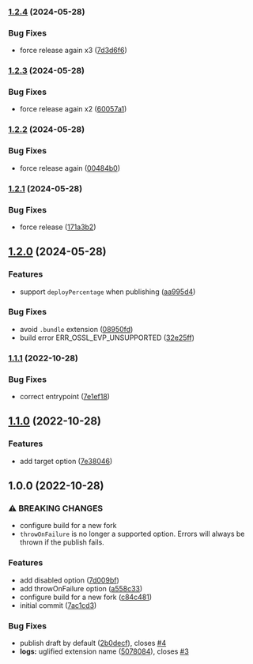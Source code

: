 ### [1.2.4](https://github.com/mixmaxhq/publish-extension-webpack-plugin/compare/v1.2.3...v1.2.4) (2024-05-28)


### Bug Fixes

* force release again x3 ([7d3d6f6](https://github.com/mixmaxhq/publish-extension-webpack-plugin/commit/7d3d6f666ba4a8fb28808b2218d81dbd77df85a3))

### [1.2.3](https://github.com/mixmaxhq/publish-extension-webpack-plugin/compare/v1.2.2...v1.2.3) (2024-05-28)


### Bug Fixes

* force release again x2 ([60057a1](https://github.com/mixmaxhq/publish-extension-webpack-plugin/commit/60057a166c581146a9ed91e25faae2a96c390a98))

### [1.2.2](https://github.com/mixmaxhq/publish-extension-webpack-plugin/compare/v1.2.1...v1.2.2) (2024-05-28)


### Bug Fixes

* force release again ([00484b0](https://github.com/mixmaxhq/publish-extension-webpack-plugin/commit/00484b0ba97f517c5d596144956cbc4066e1108c))

### [1.2.1](https://github.com/mixmaxhq/publish-extension-webpack-plugin/compare/v1.2.0...v1.2.1) (2024-05-28)


### Bug Fixes

* force release ([171a3b2](https://github.com/mixmaxhq/publish-extension-webpack-plugin/commit/171a3b28c7388d0fdcd9e4f3068948c5dce90f24))

## [1.2.0](https://github.com/mixmaxhq/publish-extension-webpack-plugin/compare/v1.1.1...v1.2.0) (2024-05-28)


### Features

* support `deployPercentage` when publishing ([aa995d4](https://github.com/mixmaxhq/publish-extension-webpack-plugin/commit/aa995d423af944176ef88f25f1bb60fb4bc35921))


### Bug Fixes

* avoid `.bundle` extension ([08950fd](https://github.com/mixmaxhq/publish-extension-webpack-plugin/commit/08950fd6f26e88f1ba1565a5395d0dacd8153381))
* build error ERR_OSSL_EVP_UNSUPPORTED ([32e25ff](https://github.com/mixmaxhq/publish-extension-webpack-plugin/commit/32e25ffc15b319149fb9760a4ea46715d3102968))

### [1.1.1](https://github.com/mixmaxhq/publish-extension-webpack-plugin/compare/v1.1.0...v1.1.1) (2022-10-28)


### Bug Fixes

* correct entrypoint ([7e1ef18](https://github.com/mixmaxhq/publish-extension-webpack-plugin/commit/7e1ef183cdae03e0ff9e1f670a269fd43e557c4d))

## [1.1.0](https://github.com/mixmaxhq/publish-extension-webpack-plugin/compare/v1.0.0...v1.1.0) (2022-10-28)


### Features

* add target option ([7e38046](https://github.com/mixmaxhq/publish-extension-webpack-plugin/commit/7e38046a3cab8fc3ba3fcd5b3bdcfbba9d2b3b21))

## 1.0.0 (2022-10-28)


### ⚠ BREAKING CHANGES

* configure build for a new fork
* `throwOnFailure` is no longer a supported option. Errors will always be thrown if the publish fails.

### Features

* add disabled option ([7d009bf](https://github.com/mixmaxhq/publish-extension-webpack-plugin/commit/7d009bf3e6038afb0c3bf13075c2a2dc17b2071d))
* add throwOnFailure option ([a558c33](https://github.com/mixmaxhq/publish-extension-webpack-plugin/commit/a558c330eb64db176e4718e49c58500d0a1cd401))
* configure build for a new fork ([c84c481](https://github.com/mixmaxhq/publish-extension-webpack-plugin/commit/c84c481daba5a08f022ff43052d1b97a2a0e1fb7))
* initial commit ([7ac1cd3](https://github.com/mixmaxhq/publish-extension-webpack-plugin/commit/7ac1cd32dae2661cf558fe993baacc4dc3477355))


### Bug Fixes

* publish draft by default ([2b0decf](https://github.com/mixmaxhq/publish-extension-webpack-plugin/commit/2b0decfcda1616c264841098b75dcaf49a7689c2)), closes [#4](https://github.com/mixmaxhq/publish-extension-webpack-plugin/issues/4)
* **logs:** uglified extension name ([5078084](https://github.com/mixmaxhq/publish-extension-webpack-plugin/commit/50780849718964787fdda75ec4859a2861df4820)), closes [#3](https://github.com/mixmaxhq/publish-extension-webpack-plugin/issues/3)
